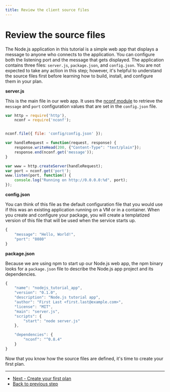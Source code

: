 ```yaml
---
title: Review the client source files
---
```


# Review the source files
The Node.js application in this tutorial is a simple web app that displays a message to anyone who connects to the application. You can configure both the listening port and the message that gets displayed. The application contains three files: `server.js`, `package.json`, and `config.json`. You are not expected to take any action in this step; however, it's helpful to understand the source files first before learning how to build, install, and configure them in your plan.

**server.js**

This is the main file in our web app. It uses the [nconf module](https://github.com/indexzero/nconf) to retrieve the `message` and `port` configuration values that are set in the `config.json` file.

~~~ javascript
var http = require('http'),
    nconf = require('nconf');


nconf.file({ file: 'config/config.json' });

var handleRequest = function(request, response) {
    response.writeHead(200, {"Content-Type": "text/plain"});
    response.end(nconf.get('message'));
}

var www = http.createServer(handleRequest);
var port = nconf.get('port');
www.listen(port, function() {
    console.log("Running on http://0.0.0.0:%d", port);
});
~~~

**config.json**

You can think of this file as the default configuration file that you would use if this was an existing application running on a VM or in a container. When you create and configure your package, you will create a templatized version of this file that will be used when the service starts up.

~~~ javascript
{
    "message": "Hello, World!",
    "port": "8080"
}
~~~

**package.json**

Because we are using npm to start up our Node.js web app, the npm binary looks for a `package.json` file to describe the Node.js app project and its dependencies.

~~~ javascript
{
    "name": "nodejs_tutorial_app",
    "version": "0.1.0",
    "description": "Node.js tutorial app",
    "author": "First Last <first.last@example.com>",
    "license": "MIT",
    "main": "server.js",
    "scripts": {
        "start": "node server.js"
    },

    "dependencies": {
    	"nconf": "^0.8.4"
    }
}
~~~

Now that you know how the source files are defined, it's time to create your first plan.

<hr>
<ul class="main-content--button-nav">
  <li><a href="/tutorials/getting-started-create-plan" class="button cta">Next - Create your first plan</a></li>
  <li><a href="/tutorials/getting-started-setup-environment/">Back to previous step</a></li>
</ul>
